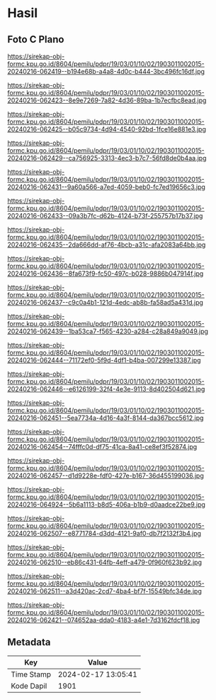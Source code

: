 # Hasil

## Foto C Plano

https://sirekap-obj-formc.kpu.go.id/8604/pemilu/pdpr/19/03/01/10/02/1903011002015-20240216-062419--b194e68b-a4a8-4d0c-b444-3bc496fc16df.jpg

https://sirekap-obj-formc.kpu.go.id/8604/pemilu/pdpr/19/03/01/10/02/1903011002015-20240216-062423--8e9e7269-7a82-4d36-89ba-1b7ecfbc8ead.jpg

https://sirekap-obj-formc.kpu.go.id/8604/pemilu/pdpr/19/03/01/10/02/1903011002015-20240216-062425--b05c9734-4d94-4540-92bd-1fce16e881e3.jpg

https://sirekap-obj-formc.kpu.go.id/8604/pemilu/pdpr/19/03/01/10/02/1903011002015-20240216-062429--ca756925-3313-4ec3-b7c7-56fd8de0b4aa.jpg

https://sirekap-obj-formc.kpu.go.id/8604/pemilu/pdpr/19/03/01/10/02/1903011002015-20240216-062431--9a60a566-a7ed-4059-beb0-fc7ed19656c3.jpg

https://sirekap-obj-formc.kpu.go.id/8604/pemilu/pdpr/19/03/01/10/02/1903011002015-20240216-062433--09a3b7fc-d62b-4124-b73f-255757b17b37.jpg

https://sirekap-obj-formc.kpu.go.id/8604/pemilu/pdpr/19/03/01/10/02/1903011002015-20240216-062435--2da666dd-af76-4bcb-a31c-afa2083a64bb.jpg

https://sirekap-obj-formc.kpu.go.id/8604/pemilu/pdpr/19/03/01/10/02/1903011002015-20240216-062436--8fa673f9-fc50-497c-b028-9886b047914f.jpg

https://sirekap-obj-formc.kpu.go.id/8604/pemilu/pdpr/19/03/01/10/02/1903011002015-20240216-062437--c9c0a4b1-121d-4edc-ab8b-fa58ad5a431d.jpg

https://sirekap-obj-formc.kpu.go.id/8604/pemilu/pdpr/19/03/01/10/02/1903011002015-20240216-062439--1ba53ca7-f565-4230-a284-c28a849a9049.jpg

https://sirekap-obj-formc.kpu.go.id/8604/pemilu/pdpr/19/03/01/10/02/1903011002015-20240216-062444--71172ef0-5f9d-4df1-b4ba-007299e13387.jpg

https://sirekap-obj-formc.kpu.go.id/8604/pemilu/pdpr/19/03/01/10/02/1903011002015-20240216-062446--e6126199-32f4-4e3e-9113-8d402504d621.jpg

https://sirekap-obj-formc.kpu.go.id/8604/pemilu/pdpr/19/03/01/10/02/1903011002015-20240216-062451--5ea7734a-4d16-4a3f-8144-da367bcc5612.jpg

https://sirekap-obj-formc.kpu.go.id/8604/pemilu/pdpr/19/03/01/10/02/1903011002015-20240216-062454--74fffc0d-df75-41ca-8a41-ce8ef3f52874.jpg

https://sirekap-obj-formc.kpu.go.id/8604/pemilu/pdpr/19/03/01/10/02/1903011002015-20240216-062457--d1d9228e-fdf0-427e-b167-36d455199036.jpg

https://sirekap-obj-formc.kpu.go.id/8604/pemilu/pdpr/19/03/01/10/02/1903011002015-20240216-064924--5b6a1113-b8d5-406a-b1b9-d0aadce22be9.jpg

https://sirekap-obj-formc.kpu.go.id/8604/pemilu/pdpr/19/03/01/10/02/1903011002015-20240216-062507--e8771784-d3dd-4121-9af0-db7f2132f3b4.jpg

https://sirekap-obj-formc.kpu.go.id/8604/pemilu/pdpr/19/03/01/10/02/1903011002015-20240216-062510--eb86c431-64fb-4eff-a479-0f960f623b92.jpg

https://sirekap-obj-formc.kpu.go.id/8604/pemilu/pdpr/19/03/01/10/02/1903011002015-20240216-062511--a3d420ac-2cd7-4ba4-bf7f-15549bfc34de.jpg

https://sirekap-obj-formc.kpu.go.id/8604/pemilu/pdpr/19/03/01/10/02/1903011002015-20240216-062421--074652aa-dda0-4183-a4e1-7d3162fdcf18.jpg


## Metadata

| Key        | Value               |
| ---------- | ------------------- |
| Time Stamp | 2024-02-17 13:05:41 |
| Kode Dapil | 1901                |



